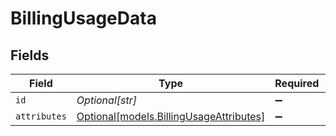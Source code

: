 # BillingUsageData


## Fields

| Field                                                                          | Type                                                                           | Required                                                                       | Description                                                                    |
| ------------------------------------------------------------------------------ | ------------------------------------------------------------------------------ | ------------------------------------------------------------------------------ | ------------------------------------------------------------------------------ |
| `id`                                                                           | *Optional[str]*                                                                | :heavy_minus_sign:                                                             | N/A                                                                            |
| `attributes`                                                                   | [Optional[models.BillingUsageAttributes]](../models/billingusageattributes.md) | :heavy_minus_sign:                                                             | N/A                                                                            |